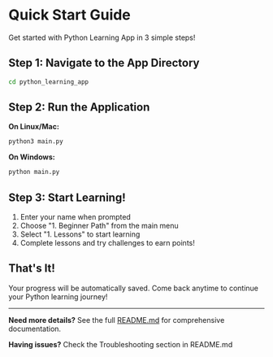 # Quick Start Guide

Get started with Python Learning App in 3 simple steps!

## Step 1: Navigate to the App Directory

```bash
cd python_learning_app
```

## Step 2: Run the Application

**On Linux/Mac:**
```bash
python3 main.py
```

**On Windows:**
```cmd
python main.py
```

## Step 3: Start Learning!

1. Enter your name when prompted
2. Choose "1. Beginner Path" from the main menu
3. Select "1. Lessons" to start learning
4. Complete lessons and try challenges to earn points!

## That's It!

Your progress will be automatically saved. Come back anytime to continue your Python learning journey!

---

**Need more details?** See the full [README.md](README.md) for comprehensive documentation.

**Having issues?** Check the Troubleshooting section in README.md
